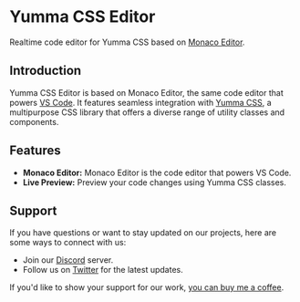 # Yumma CSS Editor

Realtime code editor for Yumma CSS based on [Monaco Editor](https://www.npmjs.com/package/@monaco-editor/react).

## Introduction
Yumma CSS Editor is based on Monaco Editor, the same code editor that powers [VS Code](https://github.com/microsoft/vscode). It features seamless integration with [Yumma CSS](https://github.com/yumma-lib/yumma-css), a multipurpose CSS library that offers a diverse range of utility classes and components.

## Features

- **Monaco Editor:** Monaco Editor is the code editor that powers VS Code.
- **Live Preview:** Preview your code changes using Yumma CSS classes.

## Support

If you have questions or want to stay updated on our projects, here are some ways to connect with us:

- Join our [Discord](https://discord.gg/CGw5vyqmQ6) server.
- Follow us on [Twitter](https://twitter.com/yummacss) for the latest updates.

If you'd like to show your support for our work, [you can buy me a coffee](https://www.buymeacoffee.com/rrenildoo).